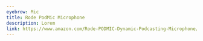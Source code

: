 ```yaml
---
eyebrow: Mic
title: Rode PodMic Microphone
description: Lorem
link: https://www.amazon.com/Rode-PODMIC-Dynamic-Podcasting-Microphone/dp/B07MSCRCVK
---
```

